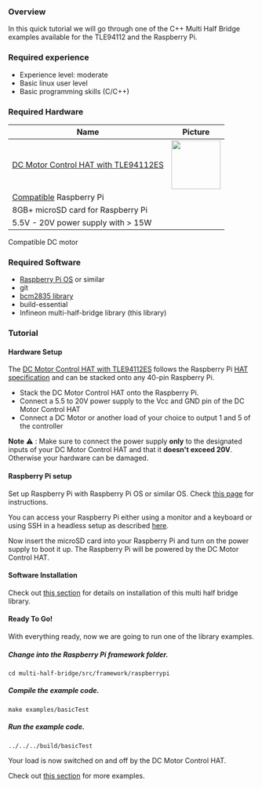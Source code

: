 ### Overview

In this quick tutorial we will go through one of the C++ Multi Half Bridge examples available for the TLE94112 and the Raspberry Pi.

### Required experience

* Experience level: moderate
* Basic linux user level
* Basic programming skills (C/C++)

### Required Hardware

Name         | Picture |
---          |---      |
[DC Motor Control HAT with TLE94112ES](https://www.infineon.com/cms/en/product/evaluation-boards/tle94112es_rpi_hat) | <img src="https://github.com/Infineon/Assets/raw/master/Pictures/tle94112_hat_Raspberry_Pi.png" width=100>
[Compatible](RPi-Library-Installation) Raspberry Pi |
8GB+ microSD card for Raspberry Pi |
5.5V - 20V power supply with > 15W |
Compatible DC motor


### Required Software

* [Raspberry Pi OS](https://www.raspberrypi.org/downloads/raspberry-pi-os/) or similar
* git
* [bcm2835 library](https://www.airspayce.com/mikem/bcm2835/)
* build-essential
* Infineon multi-half-bridge library (this library)

### Tutorial

#### Hardware Setup

The [DC Motor Control HAT with TLE94112ES](https://www.infineon.com/cms/en/product/evaluation-boards/tle94112es_rpi_hat) follows the Raspberry Pi [HAT specification](https://github.com/raspberrypi/hats) and can be stacked onto any 40-pin Raspberry Pi.

* Stack the DC Motor Control HAT onto the Raspberry Pi.
* Connect a 5.5 to 20V power supply to the Vcc and GND pin of the DC Motor Control HAT
* Connect a DC Motor or another load of your choice to output 1 and 5 of the controller

**Note** :warning: : Make sure to connect the power supply **only** to the designated inputs of your DC Motor Control HAT and that it **doesn't exceed 20V**. Otherwise your hardware can be damaged.

#### Raspberry Pi setup

Set up Raspberry Pi with Raspberry Pi OS or similar OS.
Check [this page](https://www.raspberrypi.org/downloads/) for instructions.

You can access your Raspberry Pi either using a monitor and a keyboard or using SSH in a headless setup as described [here](https://www.raspberrypi.org/documentation/configuration/wireless/headless.md).

Now insert the microSD card into your Raspberry Pi and turn on the power supply to boot it up. The Raspberry Pi will be powered by the DC Motor Control HAT.

#### Software Installation

Check out [this section](RPi-Library-Installation) for details on installation of this multi half bridge library.

#### Ready To Go!

With everything ready, now we are going to run one of the library examples.

##### Change into the Raspberry Pi framework folder.
```
cd multi-half-bridge/src/framework/raspberrypi
```

##### Compile the example code.
```
make examples/basicTest
```

##### Run the example code.
```
../../../build/basicTest
```

Your load is now switched on and off by the DC Motor Control HAT.

Check out [this section](RPi-Examples) for more examples.